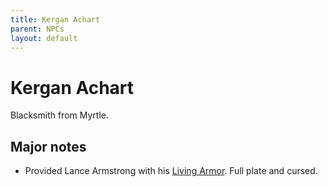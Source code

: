 ```yaml
---
title: Kergan Achart
parent: NPCs
layout: default
---
```


# Kergan Achart
Blacksmith from Myrtle.

## Major notes
- Provided Lance Armstrong with his [Living Armor](https://www.dndbeyond.com/magic-items/983447-living-armor-plate). Full plate and cursed.
